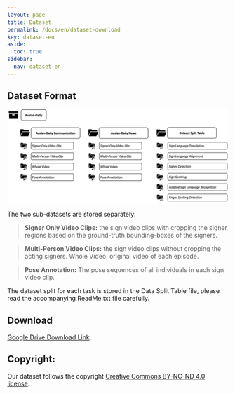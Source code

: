 ```yaml
---
layout: page
title: Dataset
permalink: /docs/en/dataset-download
key: dataset-en
aside:
  toc: true
sidebar:
  nav: dataset-en
---
```



<!-- # Test


## Dataset Collection

### Step 1



### Step 2



### Step 3



## Annotations -->



## Dataset Format





<div style="width:100%; margin:0 auto;" align="center" markdown="1">
  <img class="image image--xl" src="./auslan_website_data_format.jpg"/>
</div>


The two sub-datasets are stored separately:

  > **Signer Only Video Clips:** the sign video clips with cropping the signer regions based on the ground-truth bounding-boxes of the signers. 

  > **Multi-Person Video Clips:** the sign video clips without cropping the acting signers.
  Whole Video: original video of each episode.

  > **Pose Annotation:** The pose sequences of all individuals in each sign video clip.

The dataset split for each task is stored in the Data Split Table file, please read the accompanying ReadMe.txt file carefully.



<!-- # Test 2 -->




## Download

[Google Drive Download Link](https://drive.google.com/drive/folders/17E5wgq1ig7-WynNskG-8tTMoOnGlVh4V?usp=sharing).


## Copyright:

Our dataset follows the copyright [Creative Commons BY-NC-ND 4.0 license](https://creativecommons.org/licenses/by-nc-nd/4.0/).
